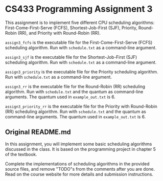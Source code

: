 # CS433 Programming Assignment 3

This assignment is to implement five different CPU scheduling algorithms: First-Come-First-Serve (FCFS), Shortest-Job-First (SJF), Priority, Round-Robin (RR), and Priority with Round-Robin (RR).

`assign3_fcfs` is the executable file for the First-Come-First-Serve (FCFS) scheduling algorithm. Run with `schedule.txt` as a command-line argument.

`assign3_sjf` is the executable file for the Shortest-Job-First (SJF) scheduling algorithm. Run with `schedule.txt` as a command-line argument.

`assign3_priority` is the executable file for the Priority scheduling algorithm. Run with `schedule.txt` as a command-line argument.

`assign3_rr` is the executable file for the Round-Robin (RR) scheduling algorithm. Run with `schedule.txt` and the quantum as command-line arguments. The quantum used in `example_out.txt` is 6.

`assign3_priority_rr` is the executable file for the Priority with Round-Robin (RR) scheduling algorithm. Run with `schedule.txt` and the quantum as command-line arguments. The quantum used in `example_out.txt` is 6.

## Original README.md
In this assignment, you will implement some basic scheduling algorithms discussed in the class. It is based on the programming project in chapter 5 of the textbook.

Complete the implementations of scheduling algorithms in the provided source files, and remove "TODO"s from the comments after you are done. Read on the course website for more details and submission instructions. 